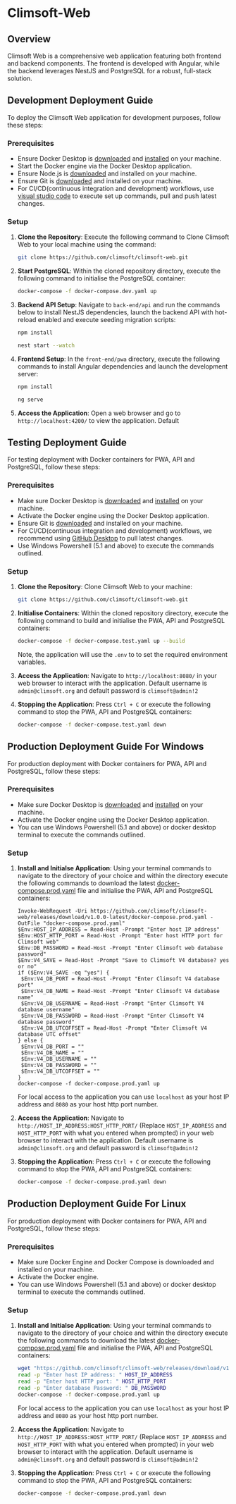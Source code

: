 # Climsoft-Web

## Overview
Climsoft Web is a comprehensive web application featuring both frontend and backend components. The frontend is developed with Angular, while the backend leverages NestJS and PostgreSQL for a robust, full-stack solution.

## Development Deployment Guide
To deploy the Climsoft Web application for development purposes, follow these steps:

### Prerequisites
- Ensure Docker Desktop is [downloaded](https://docs.docker.com/get-docker/) and [installed](https://docs.docker.com/engine/install/) on your machine.
- Start the Docker engine via the Docker Desktop application.
- Ensure Node.js is [downloaded](https://nodejs.org/en) and installed on your machine.
- Ensure Git is [downloaded](https://git-scm.com/) and installed on your machine.
- For CI/CD(continuous integration and development) workflows, use [visual studio code](https://code.visualstudio.com/) to execute set up commands, pull and push latest changes.

### Setup
1. **Clone the Repository**:
   Execute the following command to Clone Climsoft Web to your local machine using the command:
   ```bash
   git clone https://github.com/climsoft/climsoft-web.git
   ```

2. **Start PostgreSQL**:
   Within the cloned repository directory, execute the following command to initialise the PostgreSQL container:
   ```bash
   docker-compose -f docker-compose.dev.yaml up
   ```

3. **Backend API Setup**:
   Navigate to `back-end/api` and run the commands below to install NestJS dependencies, launch the backend API with hot-reload enabled and execute seeding migration scripts:
   ```bash
   npm install
   ```
   ```bash
   nest start --watch
   ```

4. **Frontend Setup**:
   In the `front-end/pwa` directory, execute the following commands to install Angular dependencies and launch the development server:
   ```bash
   npm install
   ```
    ```bash
   ng serve
   ```

5. **Access the Application**:
   Open a web browser and go to `http://localhost:4200/` to view the application. Default

## Testing Deployment Guide
For testing deployment with Docker containers for PWA, API and PostgreSQL, follow these steps:

### Prerequisites
- Make sure Docker Desktop is [downloaded](https://docs.docker.com/get-docker/) and [installed](https://docs.docker.com/engine/install/) on your machine.
- Activate the Docker engine using the Docker Desktop application.
- Ensure Git is [downloaded](https://git-scm.com/) and installed on your machine.
- For CI/CD(continuous integration and development) workflows, we recommend using [GitHub Desktop](https://desktop.github.com/) to pull latest changes.
- Use Windows Powershell (5.1 and above) to execute the commands outlined.

### Setup
1. **Clone the Repository**:
   Clone Climsoft Web to your machine:
   ```bash
   git clone https://github.com/climsoft/climsoft-web.git
   ```

2. **Initialise Containers**:
   Within the cloned repository directory, execute the following command to build and initialise the PWA, API and PostgreSQL containers:
   ```bash
   docker-compose -f docker-compose.test.yaml up --build
   ```
   Note, the application will use the `.env` to to set the required environment variables.

3. **Access the Application**:
   Navigate to `http://localhost:8080/` in your web browser to interact with the application.
   Default username is `admin@climsoft.org` and default password is `climsoft@admin!2`

5. **Stopping the Application**:
   Press `Ctrl + C` or execute the following command to stop the PWA, API and PostgreSQL containers:
   ```bash
   docker-compose -f docker-compose.test.yaml down
   ```

## Production Deployment Guide For Windows
For production deployment with Docker containers for PWA, API and PostgreSQL, follow these steps:

### Prerequisites
- Make sure Docker Desktop is [downloaded](https://docs.docker.com/get-docker/) and [installed](https://docs.docker.com/engine/install/) on your machine.
- Activate the Docker engine using the Docker Desktop application.
- You can use Windows Powershell (5.1 and above) or docker desktop terminal to execute the commands outlined. 

### Setup   
1. **Install and Initialse Application**:
   Using your terminal commands to navigate to the directory of your choice and within the directory execute the following commands to download the latest [docker-compose.prod.yaml](https://github.com/climsoft/climsoft-web/releases/download/v1.0.0-latest/docker-compose.prod.yaml) file and initialise the PWA, API and PostgreSQL containers:
   ```
   Invoke-WebRequest -Uri https://github.com/climsoft/climsoft-web/releases/download/v1.0.0-latest/docker-compose.prod.yaml -OutFile "docker-compose.prod.yaml"
   $Env:HOST_IP_ADDRESS = Read-Host -Prompt "Enter host IP address"
   $Env:HOST_HTTP_PORT = Read-Host -Prompt "Enter host HTTP port for Climsoft web"
   $Env:DB_PASSWORD = Read-Host -Prompt "Enter Climsoft web database password"
   $Env:V4_SAVE = Read-Host -Prompt "Save to Climsoft V4 database? yes or no"
   if ($Env:V4_SAVE -eq "yes") {
    $Env:V4_DB_PORT = Read-Host -Prompt "Enter Climsoft V4 database port"
    $Env:V4_DB_NAME = Read-Host -Prompt "Enter Climsoft V4 database name"
    $Env:V4_DB_USERNAME = Read-Host -Prompt "Enter Climsoft V4 database username"
    $Env:V4_DB_PASSWORD = Read-Host -Prompt "Enter Climsoft V4 database password"
    $Env:V4_DB_UTCOFFSET = Read-Host -Prompt "Enter Climsoft V4 database UTC offset"
   } else {
    $Env:V4_DB_PORT = ""
    $Env:V4_DB_NAME = ""
    $Env:V4_DB_USERNAME = ""
    $Env:V4_DB_PASSWORD = ""
    $Env:V4_DB_UTCOFFSET = ""
   }   
   docker-compose -f docker-compose.prod.yaml up
   ```
   For local access to the application you can use `localhost` as your host IP address and `8080` as your host http port number.

2. **Access the Application**:
   Navigate to `http://HOST_IP_ADDRESS:HOST_HTTP_PORT/` (Replace `HOST_IP_ADDRESS` and `HOST_HTTP_PORT` with what you entered when prompted) in your web browser to interact with the application.
   Default username is `admin@climsoft.org` and default password is `climsoft@admin!2`

3. **Stopping the Application**:
   Press `Ctrl + C` or execute the following command to stop the PWA, API and PostgreSQL containers:
   ```bash
   docker-compose -f docker-compose.prod.yaml down
   ```

## Production Deployment Guide For Linux
For production deployment with Docker containers for PWA, API and PostgreSQL, follow these steps:

### Prerequisites
- Make sure Docker Engine and Docker Compose is downloaded and installed on your machine.
- Activate the Docker engine.
- You can use Windows Powershell (5.1 and above) or docker desktop terminal to execute the commands outlined. 

### Setup   
1. **Install and Initialse Application**:
   Using your terminal commands to navigate to the directory of your choice and within the directory execute the following commands to download the latest [docker-compose.prod.yaml](https://github.com/climsoft/climsoft-web/releases/download/v1.0.0-latest/docker-compose.prod.yaml) file and initialise the PWA, API and PostgreSQL containers:
   ```bash
   wget "https://github.com/climsoft/climsoft-web/releases/download/v1.0.0-latest/docker-compose.prod.yaml" -O "docker-compose.prod.yaml"
   read -p "Enter host IP address: " HOST_IP_ADDRESS
   read -p "Enter host HTTP port: " HOST_HTTP_PORT
   read -p "Enter database Password: " DB_PASSWORD
   docker-compose -f docker-compose.prod.yaml up
   ```
   For local access to the application you can use `localhost` as your host IP address and `8080` as your host http port number.

2. **Access the Application**:
   Navigate to `http://HOST_IP_ADDRESS:HOST_HTTP_PORT/` (Replace `HOST_IP_ADDRESS` and `HOST_HTTP_PORT` with what you entered when prompted) in your web browser to interact with the application.
   Default username is `admin@climsoft.org` and default password is `climsoft@admin!2`

3. **Stopping the Application**:
   Press `Ctrl + C` or execute the following command to stop the PWA, API and PostgreSQL containers:
   ```bash
   docker-compose -f docker-compose.prod.yaml down
   ```
